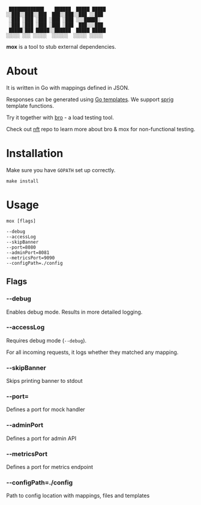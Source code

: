 ```
 █████████████    ██████  █████ █████
░░███░░███░░███  ███░░███░░███ ░░███ 
 ░███ ░███ ░███ ░███ ░███ ░░░█████░  
 ░███ ░███ ░███ ░███ ░███  ███░░░███ 
 █████░███ █████░░██████  █████ █████
░░░░░ ░░░ ░░░░░  ░░░░░░  ░░░░░ ░░░░░ 
```

**mox** is a tool to stub external dependencies.

# About

It is written in Go with mappings defined in JSON.

Responses can be generated using [Go templates](https://pkg.go.dev/text/template). We support [sprig](https://masterminds.github.io/sprig/) template functions. 

Try it together with [bro](https://github.com/lameaux/bro) - a load testing tool.

Check out [nft](https://github.com/lameaux/nft) repo to learn more about bro & mox for non-functional testing.

# Installation

Make sure you have `GOPATH` set up correctly.

```shell
make install
```

# Usage

```shell
mox [flags]

--debug 
--accessLog
--skipBanner
--port=8080
--adminPort=8081
--metricsPort=9090
--configPath=./config
```

## Flags

### --debug

Enables debug mode. Results in more detailed logging.

### --accessLog

Requires debug mode (`--debug`).

For all incoming requests, it logs whether they matched any mapping.

### --skipBanner

Skips printing banner to stdout

### --port=

Defines a port for mock handler

### --adminPort

Defines a port for admin API

### --metricsPort

Defines a port for metrics endpoint

### --configPath=./config

Path to config location with mappings, files and templates